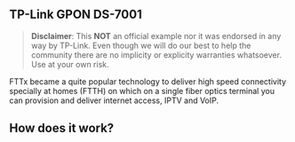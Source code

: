 ## TP-Link GPON DS-7001
 

> **Disclaimer**: This **NOT**  an official example nor it was endorsed in any way by TP-Link. Even though we will do our best to help the community there are no implicity or explicity warranties whatsoever. Use at your own risk.

FTTx became a quite popular technology to deliver high speed connectivity specially at homes (FTTH) on which on a single fiber optics terminal you can provision and deliver internet access, IPTV and VoIP.

## How does it work?
